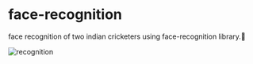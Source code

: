 # face-recognition
face recognition of two indian cricketers using face-recognition library.🏏

![recognition](https://user-images.githubusercontent.com/91720399/155748557-89aa9f75-3adc-4938-89c3-c07fbcae3de8.jpg)
